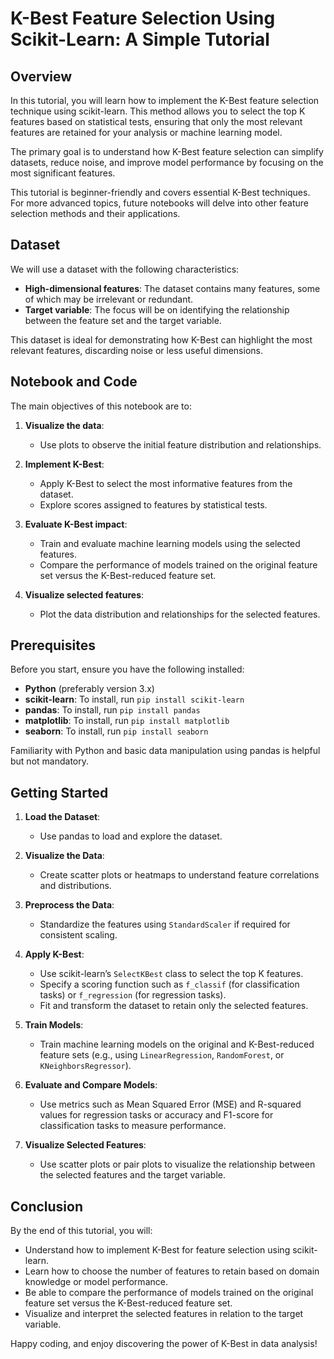 # K-Best Feature Selection Using Scikit-Learn: A Simple Tutorial

## Overview
In this tutorial, you will learn how to implement the K-Best feature selection technique using scikit-learn. This method allows you to select the top K features based on statistical tests, ensuring that only the most relevant features are retained for your analysis or machine learning model.

The primary goal is to understand how K-Best feature selection can simplify datasets, reduce noise, and improve model performance by focusing on the most significant features.

This tutorial is beginner-friendly and covers essential K-Best techniques. For more advanced topics, future notebooks will delve into other feature selection methods and their applications.

## Dataset
We will use a dataset with the following characteristics:

- **High-dimensional features**: The dataset contains many features, some of which may be irrelevant or redundant.
- **Target variable**: The focus will be on identifying the relationship between the feature set and the target variable.

This dataset is ideal for demonstrating how K-Best can highlight the most relevant features, discarding noise or less useful dimensions.

## Notebook and Code
The main objectives of this notebook are to:

1. **Visualize the data**:
   - Use plots to observe the initial feature distribution and relationships.

2. **Implement K-Best**:
   - Apply K-Best to select the most informative features from the dataset.
   - Explore scores assigned to features by statistical tests.

3. **Evaluate K-Best impact**:
   - Train and evaluate machine learning models using the selected features.
   - Compare the performance of models trained on the original feature set versus the K-Best-reduced feature set.

4. **Visualize selected features**:
   - Plot the data distribution and relationships for the selected features.

## Prerequisites
Before you start, ensure you have the following installed:

- **Python** (preferably version 3.x)
- **scikit-learn**: To install, run `pip install scikit-learn`
- **pandas**: To install, run `pip install pandas`
- **matplotlib**: To install, run `pip install matplotlib`
- **seaborn**: To install, run `pip install seaborn`

Familiarity with Python and basic data manipulation using pandas is helpful but not mandatory.

## Getting Started

1. **Load the Dataset**:
   - Use pandas to load and explore the dataset.

2. **Visualize the Data**:
   - Create scatter plots or heatmaps to understand feature correlations and distributions.

3. **Preprocess the Data**:
   - Standardize the features using `StandardScaler` if required for consistent scaling.

4. **Apply K-Best**:
   - Use scikit-learn’s `SelectKBest` class to select the top K features.
   - Specify a scoring function such as `f_classif` (for classification tasks) or `f_regression` (for regression tasks).
   - Fit and transform the dataset to retain only the selected features.

5. **Train Models**:
   - Train machine learning models on the original and K-Best-reduced feature sets (e.g., using `LinearRegression`, `RandomForest`, or `KNeighborsRegressor`).

6. **Evaluate and Compare Models**:
   - Use metrics such as Mean Squared Error (MSE) and R-squared values for regression tasks or accuracy and F1-score for classification tasks to measure performance.

7. **Visualize Selected Features**:
   - Use scatter plots or pair plots to visualize the relationship between the selected features and the target variable.

## Conclusion
By the end of this tutorial, you will:

- Understand how to implement K-Best for feature selection using scikit-learn.
- Learn how to choose the number of features to retain based on domain knowledge or model performance.
- Be able to compare the performance of models trained on the original feature set versus the K-Best-reduced feature set.
- Visualize and interpret the selected features in relation to the target variable.

Happy coding, and enjoy discovering the power of K-Best in data analysis!

